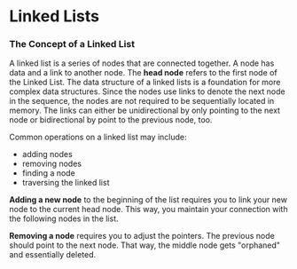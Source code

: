 # Linked Lists

### The Concept of a Linked List

A linked list is a series of nodes that are connected together. A node has data and a link to another node. The __head node__ refers to the first node of the Linked List. The data structure of a linked lists is a foundation for more complex data structures. Since the nodes use links to denote the next node in the sequence, the nodes are not required to be sequentially located in memory. The links can either be unidirectional by only pointing to the next node or bidirectional by point to the previous node, too. 

Common operations on a linked list may include:

- adding nodes
- removing nodes
- finding a node
- traversing the linked list

__Adding a new node__ to the beginning of the list requires you to link your new node to the current head node. This way, you maintain your connection with the following nodes in the list.

__Removing a node__ requires you to adjust the pointers. The previous node should point to the next node. That way, the middle node gets "orphaned" and essentially deleted. 

